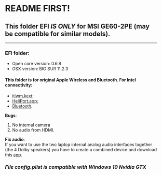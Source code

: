 # **README FIRST!** 

## This folder EFI ***IS ONLY*** for MSI GE60-2PE (may be compatible for similar models).
---
### EFI folder:
* Open core version: 0.6.8
* OSX version: BIG SUR 11.2.3
#### This folder is for original Apple Wireless and Bluetooth. For Intel connectivity:
* [itlwm.kext](https://github.com/OpenIntelWireless/itlwm/releases);
* [HeliPort.app](https://github.com/OpenIntelWireless/HeliPort/releases); 
* [Bluetooth](https://github.com/OpenIntelWireless/IntelBluetoothFirmware/releases).

**Bugs**: 
1. No internal camera 
2. No audio from HDMI.

**Fix audio**:\
If you want to use the two laptop internal analog audio interfaces together (the 4 Dolby speakers) you have to create a combined device and  download this [app](https://apps.apple.com/it/app/speakeramp-system-audio-boost/id1496955576?mt=12).

### _File config.plist is compatible with Windows 10 Nvidia GTX_

